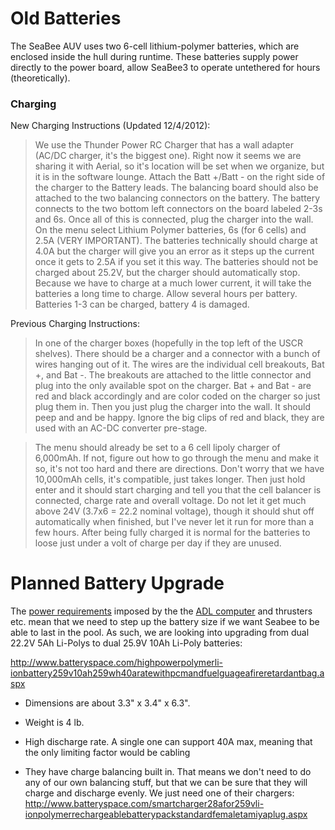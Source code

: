 # Old Batteries #

The SeaBee AUV uses two 6-cell lithium-polymer batteries, which are enclosed inside the hull during runtime. These batteries supply power directly to the power board, allow SeaBee3 to operate untethered for hours (theoretically).


### Charging ###
New Charging Instructions (Updated 12/4/2012):
> We use the Thunder Power RC Charger that has a wall adapter (AC/DC charger, it's the biggest one). Right now it seems we are sharing it with Aerial, so it's location will be set when we organize, but it is in the software lounge. Attach the Batt +/Batt - on the right side of the charger to the Battery leads. The balancing board should also be attached to the two balancing connectors on the battery. The battery connects to the two bottom left connectors on the board labeled 2-3s and 6s. Once all of this is connected, plug the charger into the wall. On the menu select Lithium Polymer batteries, 6s (for 6 cells) and 2.5A (VERY IMPORTANT). The batteries technically should charge at 4.0A but the charger will give you an error as it steps up the current once it gets to 2.5A if you set it this way. The batteries should not be charged about 25.2V, but the charger should automatically stop. Because we have to charge at a much lower current, it will take the batteries a long time to charge. Allow several hours per battery. Batteries 1-3 can be charged, battery 4 is damaged.

Previous Charging Instructions:
> In one of the charger boxes (hopefully in the top left of the USCR shelves). There should be a charger and a connector with a bunch of wires hanging out of it. The wires are  the individual cell breakouts, Bat +, and Bat -. The breakouts are attached to the little connector and plug into the only available spot on the charger. Bat + and Bat - are red and black accordingly and are color coded on the charger so just plug them in. Then you just plug the charger into the wall. It should peep and and be happy. Ignore the big clips of red and black, they are used with an AC-DC converter pre-stage.

> The menu should already be set to a 6 cell lipoly charger of 6,000mAh. If not, figure out how to go through the menu and make it so, it's not too hard and there are directions. Don't worry that we have 10,000mAh cells, it's compatible, just takes longer. Then just hold enter and it should start charging and tell you that the cell balancer is connected, charge rate and overall voltage. Do not let it get much above 24V (3.7x6 = 22.2 nominal voltage), though it should shut off automatically when finished, but I've never let it run for more than a few hours. After being fully charged it is normal for the batteries to loose just under a volt of charge per day if they are unused.


# Planned Battery Upgrade #
The [power requirements](http://code.google.com/p/seabee3-ros-pkg/wiki/PowerRequirements) imposed by the the [ADL computer](http://code.google.com/p/seabee3-ros-pkg/wiki/Computing) and thrusters etc. mean that we need to step up the battery size if we want Seabee to be able to last in the pool. As such, we are looking into upgrading from dual 22.2V 5Ah Li-Polys to dual 25.9V 10Ah Li-Poly batteries:

http://www.batteryspace.com/highpowerpolymerli-ionbattery259v10ah259wh40aratewithpcmandfuelguageafireretardantbag.aspx

  * Dimensions are about 3.3" x 3.4" x 6.3".

  * Weight is 4 lb.

  * High discharge rate. A single one can support 40A max, meaning that the only limiting factor would be cabling

  * They have charge balancing built in. That means we don't need to do any of our own balancing stuff, but that we can be sure that they will charge and discharge evenly. We just need one of their chargers: http://www.batteryspace.com/smartcharger28afor259vli-ionpolymerrechargeablebatterypackstandardfemaletamiyaplug.aspx